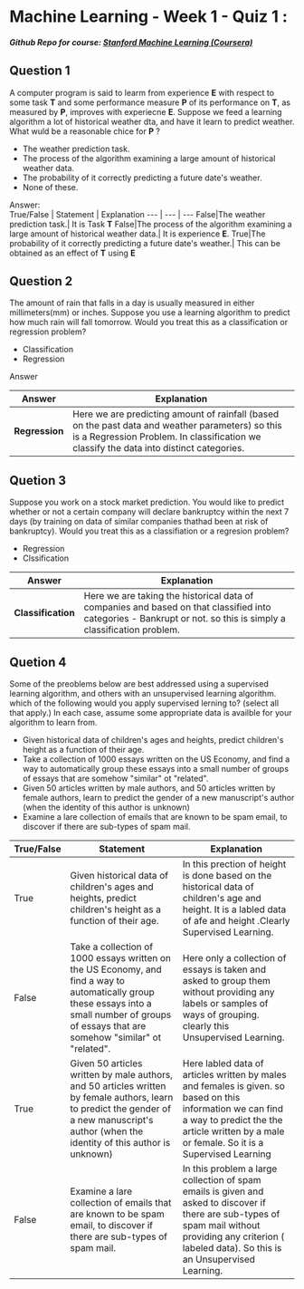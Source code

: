 # Machine Learning - Week 1 - Quiz 1 :
##### Github Repo for course: [Stanford Machine Learning (Coursera)](https://github.com/anigaundar/Coursera-Machine-Learning-Andrew-Ng)

Question 1
-------
A computer program is said to learm from experience **E** with respect to some task **T** and some performance measure **P** of its performance on **T**, as measured by **P**, improves with experiecne **E**.
Suppose we feed a learning algorithm a lot of historical weather dta, and have it learn to predict weather. What wuld be a reasonable chice for **P** ?

* The weather prediction task.
* The process of the algorithm examining a large amount of historical weather data.
* The probability of it correctly predicting a future date's weather.
* None of these.

Answer: <br/>
True/False | Statement | Explanation 
--- | --- | ---
False|The weather prediction task.| It is Task **T**
False|The process of the algorithm examining a large amount of historical weather data.| It is experience **E**.
True|The probability of it correctly predicting a future date's weather.| This can be obtained as an effect of **T** using **E**


Question 2 
-------
The amount of rain that falls in a day is usually measured in either millimeters(mm) or inches. Suppose you use a learning algorithm to predict how much rain will fall tomorrow.
Would you treat this as a classification or regression problem?
* Classification
* Regression

Answer<br/>

Answer | Explanation
---|---
**Regression**| Here we are predicting amount of rainfall (based on the past data and weather parameters) so this is a Regression Problem. In classification we classify the data into distinct categories.
 
Quetion 3
------
Suppose you work on a stock market prediction. You would like to predict whether or not a certain company will declare bankruptcy within the next 7 days (by training on data of similar companies thathad been at risk of bankruptcy). Would you treat this as a classifiation or a regresion problem?

* Regression
* Clssification

Answer | Explanation
---|---
**Classification**| Here we are taking the historical data of companies and based on that classified into categories - Bankrupt or not. so this is simply a classification problem.

Quetion 4
------
Some of the preoblems below are best addressed using a supervised learning algorithm, and others with an unsupervised learning algorithm. which of the following would you apply supervised lerning to? (select all that apply.) In each case, assume some appropriate data is availble for your algorithm to learn from.
* Given historical data of children's ages and heights, predict children's height as a function of their age.
* Take a collection of 1000 essays written on the US Economy, and find a way to automatically group these essays into a small number of groups of essays that are somehow "similar" ot "related".
* Given 50 articles written by male authors, and 50 articles written by female authors, learn to predict the gender of a new manuscript's author (when the identity of this author is unknown)
* Examine a lare collection of emails that are known to be spam email, to discover if there are sub-types of spam mail.

True/False | Statement | Explanation 
--- | --- | ---
True |Given historical data of children's ages and heights, predict children's height as a function of their age.| In this prection of height is done based on the historical data of children's age and height. It is a labled data of afe and height .Clearly Supervised Learning.
False |Take a collection of 1000 essays written on the US Economy, and find a way to automatically group these essays into a small number of groups of essays that are somehow "similar" ot "related".| Here only a collection of essays is taken and asked to group them without providing any labels or samples of ways of grouping. clearly this Unsupervised Learning.
True| Given 50 articles written by male authors, and 50 articles written by female authors, learn to predict the gender of a new manuscript's author (when the identity of this author is unknown)| Here labled data of articles written by males and females is given. so based on this information we can find a way to predict the the article written by a male or female. So it is a Supervised Learning
False| Examine a lare collection of emails that are known to be spam email, to discover if there are sub-types of spam mail. | In this problem a large collection of spam emails is given and asked to discover if there are sub-types of spam mail without providing any criterion ( labeled data). So this is an Unsupervised Learning. 

